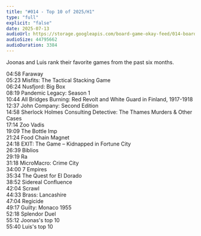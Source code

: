 ```yaml
---
title: "#014 - Top 10 of 2025/H1"
type: "full"
explicit: "false"
date: 2025-07-13
audioUrl: https://storage.googleapis.com/board-game-okay-feed/014-board-game-okay.mp3
audioSize: 44795662
audioDuration: 3384
---
```


Joonas and Luis rank their favorite games from the past six months.

04:58 Faraway\
05:23 Misfits: The Tactical Stacking Game\
06:24 Nusfjord: Big Box\
08:19 Pandemic Legacy: Season 1\
10:44 All Bridges Burning: Red Revolt and White Guard in Finland, 1917-1918\
12:37 John Company: Second Edition\
14:58 Sherlock Holmes Consulting Detective: The Thames Murders & Other Cases\
17:14 Zoo Vadis\
19:09 The Bottle Imp\
21:24 Food Chain Magnet\
24:18 EXIT: The Game – Kidnapped in Fortune City\
26:39 Biblios\
29:19 Ra\
31:18 MicroMacro: Crime City\
34:00 7 Empires\
35:34 The Quest for El Dorado\
38:52 Sidereal Confluence\
42:04 Scrawl\
44:33 Brass: Lancashire\
47:04 Regicide\
49:17 Guilty: Monaco 1955\
52:18 Splendor Duel\
55:12 Joonas's top 10\
55:40 Luis's top 10
